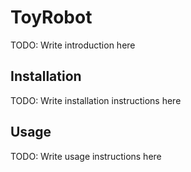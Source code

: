 # ToyRobot

TODO: Write introduction here

## Installation

TODO: Write installation instructions here

## Usage

TODO: Write usage instructions here
